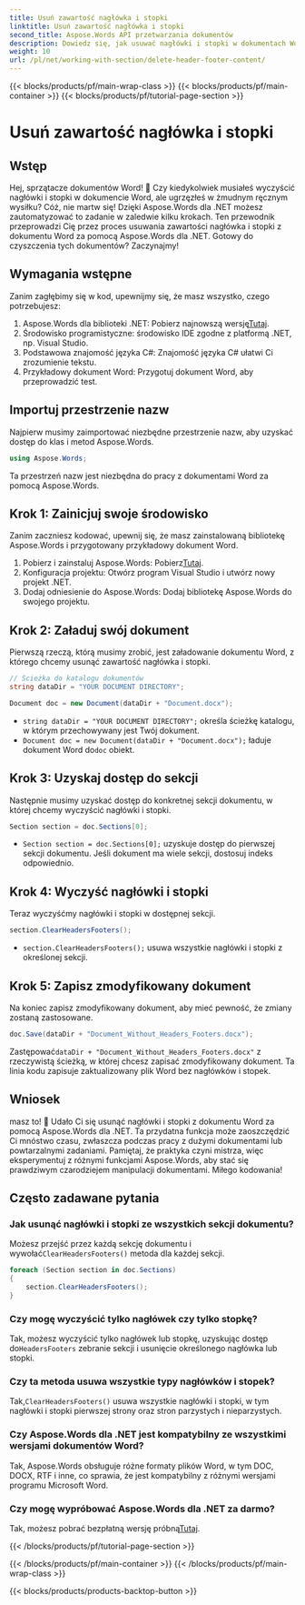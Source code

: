 ```yaml
---
title: Usuń zawartość nagłówka i stopki
linktitle: Usuń zawartość nagłówka i stopki
second_title: Aspose.Words API przetwarzania dokumentów
description: Dowiedz się, jak usuwać nagłówki i stopki w dokumentach Word za pomocą Aspose.Words dla .NET. Ten przewodnik krok po kroku zapewnia wydajne zarządzanie dokumentami.
weight: 10
url: /pl/net/working-with-section/delete-header-footer-content/
---
```


{{< blocks/products/pf/main-wrap-class >}}
{{< blocks/products/pf/main-container >}}
{{< blocks/products/pf/tutorial-page-section >}}

# Usuń zawartość nagłówka i stopki

## Wstęp

Hej, sprzątacze dokumentów Word! 📝 Czy kiedykolwiek musiałeś wyczyścić nagłówki i stopki w dokumencie Word, ale ugrzęzłeś w żmudnym ręcznym wysiłku? Cóż, nie martw się! Dzięki Aspose.Words dla .NET możesz zautomatyzować to zadanie w zaledwie kilku krokach. Ten przewodnik przeprowadzi Cię przez proces usuwania zawartości nagłówka i stopki z dokumentu Word za pomocą Aspose.Words dla .NET. Gotowy do czyszczenia tych dokumentów? Zaczynajmy!

## Wymagania wstępne

Zanim zagłębimy się w kod, upewnijmy się, że masz wszystko, czego potrzebujesz:

1.  Aspose.Words dla biblioteki .NET: Pobierz najnowszą wersję[Tutaj](https://releases.aspose.com/words/net/).
2. Środowisko programistyczne: środowisko IDE zgodne z platformą .NET, np. Visual Studio.
3. Podstawowa znajomość języka C#: Znajomość języka C# ułatwi Ci zrozumienie tekstu.
4. Przykładowy dokument Word: Przygotuj dokument Word, aby przeprowadzić test.

## Importuj przestrzenie nazw

Najpierw musimy zaimportować niezbędne przestrzenie nazw, aby uzyskać dostęp do klas i metod Aspose.Words.

```csharp
using Aspose.Words;
```

Ta przestrzeń nazw jest niezbędna do pracy z dokumentami Word za pomocą Aspose.Words.

## Krok 1: Zainicjuj swoje środowisko

Zanim zaczniesz kodować, upewnij się, że masz zainstalowaną bibliotekę Aspose.Words i przygotowany przykładowy dokument Word.

1.  Pobierz i zainstaluj Aspose.Words: Pobierz[Tutaj](https://releases.aspose.com/words/net/).
2. Konfiguracja projektu: Otwórz program Visual Studio i utwórz nowy projekt .NET.
3. Dodaj odniesienie do Aspose.Words: Dodaj bibliotekę Aspose.Words do swojego projektu.

## Krok 2: Załaduj swój dokument

Pierwszą rzeczą, którą musimy zrobić, jest załadowanie dokumentu Word, z którego chcemy usunąć zawartość nagłówka i stopki.

```csharp
// Ścieżka do katalogu dokumentów
string dataDir = "YOUR DOCUMENT DIRECTORY";

Document doc = new Document(dataDir + "Document.docx");
```

- `string dataDir = "YOUR DOCUMENT DIRECTORY";` określa ścieżkę katalogu, w którym przechowywany jest Twój dokument.
- `Document doc = new Document(dataDir + "Document.docx");` ładuje dokument Word do`doc` obiekt.

## Krok 3: Uzyskaj dostęp do sekcji

Następnie musimy uzyskać dostęp do konkretnej sekcji dokumentu, w której chcemy wyczyścić nagłówki i stopki.

```csharp
Section section = doc.Sections[0];
```

- `Section section = doc.Sections[0];` uzyskuje dostęp do pierwszej sekcji dokumentu. Jeśli dokument ma wiele sekcji, dostosuj indeks odpowiednio.

## Krok 4: Wyczyść nagłówki i stopki

Teraz wyczyśćmy nagłówki i stopki w dostępnej sekcji.

```csharp
section.ClearHeadersFooters();
```

- `section.ClearHeadersFooters();` usuwa wszystkie nagłówki i stopki z określonej sekcji.

## Krok 5: Zapisz zmodyfikowany dokument

Na koniec zapisz zmodyfikowany dokument, aby mieć pewność, że zmiany zostaną zastosowane.

```csharp
doc.Save(dataDir + "Document_Without_Headers_Footers.docx");
```

 Zastępować`dataDir + "Document_Without_Headers_Footers.docx"` z rzeczywistą ścieżką, w której chcesz zapisać zmodyfikowany dokument. Ta linia kodu zapisuje zaktualizowany plik Word bez nagłówków i stopek.

## Wniosek

masz to! 🎉 Udało Ci się usunąć nagłówki i stopki z dokumentu Word za pomocą Aspose.Words dla .NET. Ta przydatna funkcja może zaoszczędzić Ci mnóstwo czasu, zwłaszcza podczas pracy z dużymi dokumentami lub powtarzalnymi zadaniami. Pamiętaj, że praktyka czyni mistrza, więc eksperymentuj z różnymi funkcjami Aspose.Words, aby stać się prawdziwym czarodziejem manipulacji dokumentami. Miłego kodowania!

## Często zadawane pytania

### Jak usunąć nagłówki i stopki ze wszystkich sekcji dokumentu?

 Możesz przejść przez każdą sekcję dokumentu i wywołać`ClearHeadersFooters()` metoda dla każdej sekcji.

```csharp
foreach (Section section in doc.Sections)
{
    section.ClearHeadersFooters();
}
```

### Czy mogę wyczyścić tylko nagłówek czy tylko stopkę?

 Tak, możesz wyczyścić tylko nagłówek lub stopkę, uzyskując dostęp do`HeadersFooters` zebranie sekcji i usunięcie określonego nagłówka lub stopki.

### Czy ta metoda usuwa wszystkie typy nagłówków i stopek?

 Tak,`ClearHeadersFooters()` usuwa wszystkie nagłówki i stopki, w tym nagłówki i stopki pierwszej strony oraz stron parzystych i nieparzystych.

### Czy Aspose.Words dla .NET jest kompatybilny ze wszystkimi wersjami dokumentów Word?

Tak, Aspose.Words obsługuje różne formaty plików Word, w tym DOC, DOCX, RTF i inne, co sprawia, że jest kompatybilny z różnymi wersjami programu Microsoft Word.

### Czy mogę wypróbować Aspose.Words dla .NET za darmo?

 Tak, możesz pobrać bezpłatną wersję próbną[Tutaj](https://releases.aspose.com/).

{{< /blocks/products/pf/tutorial-page-section >}}

{{< /blocks/products/pf/main-container >}}
{{< /blocks/products/pf/main-wrap-class >}}

{{< blocks/products/products-backtop-button >}}
